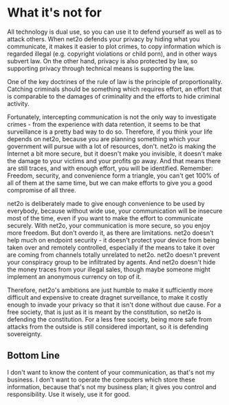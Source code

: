 # What it's not for #

All technology is dual use, so you can use it to defend yourself as well as
to attack others. When net2o defends your privacy by hiding what you
communicate, it makes it easier to plot crimes, to copy information which is
regarded illegal (e.g. copyright violations or child porn), and in other ways
subvert law.  On the other hand, privacy is also protected by law, so
supporting privacy through technical means is supporting the law.

One of the key doctrines of the rule of law is the principle of
proportionality.  Catching criminals should be something which requires
effort, an effort that is comparable to the damages of criminality and the
efforts to hide criminal activity.

Fortunately, intercepting communication is not the only way to investigate
crimes - from the experience with data retention, it seems to be that
surveillance is a pretty bad way to do so.  Therefore, if you think your
life depends on net2o, because you are planning something which your government
will pursue with a lot of resources, don't.  net2o is making the Internet
a bit more secure, but it doesn't make you invisible, it doesn't make the
damage to your victims and your profits go away.  And that means there are
still traces, and with enough effort, you will be identified.  Remember:
Freedom, security, and convenience form a triangle, you can't get 100% of all
of them at the same time, but we can make efforts to give you a good compromise
of all three.

net2o is deliberately made to give enough convenience to be used by
everybody, because without wide use, your communication will be insecure most
of the time, even if you want to make the effort to communicate securely.
 With net2o, your communication is more secure, so you enjoy more freedom.
 But don't overdo it, as there are limitations.  net2o doesn't help
much on endpoint security - it doesn't protect your device from being taken
over and remotely controlled, especially if the means to take it over are
coming from channels totally unrelated to net2o.  net2o doesn't prevent
your conspiracy group to be infiltrated by agents.  And net2o doesn't hide
the money traces from your illegal sales, though maybe someone might implement
an anonymous currency on top of it.

Therefore, net2o's ambitions are just humble to make it sufficiently
more difficult and expensive to create dragnet surveillance, to make
it costly enough to invade your privacy so that it isn't done without
due cause.  For a free society, that is just as it is meant by the
constitution, so net2o is defending the constitution.  For a less free
society, being more safe from attacks from the outside is still
considered important, so it is defending sovereignty.


## Bottom Line ##

I don't want to know the content of your communication, as that's not my
business.  I don't want to operate the computers which store these
information, because that's not my business plan; it gives you control and
responsibility.  Use it wisely, use it for good.